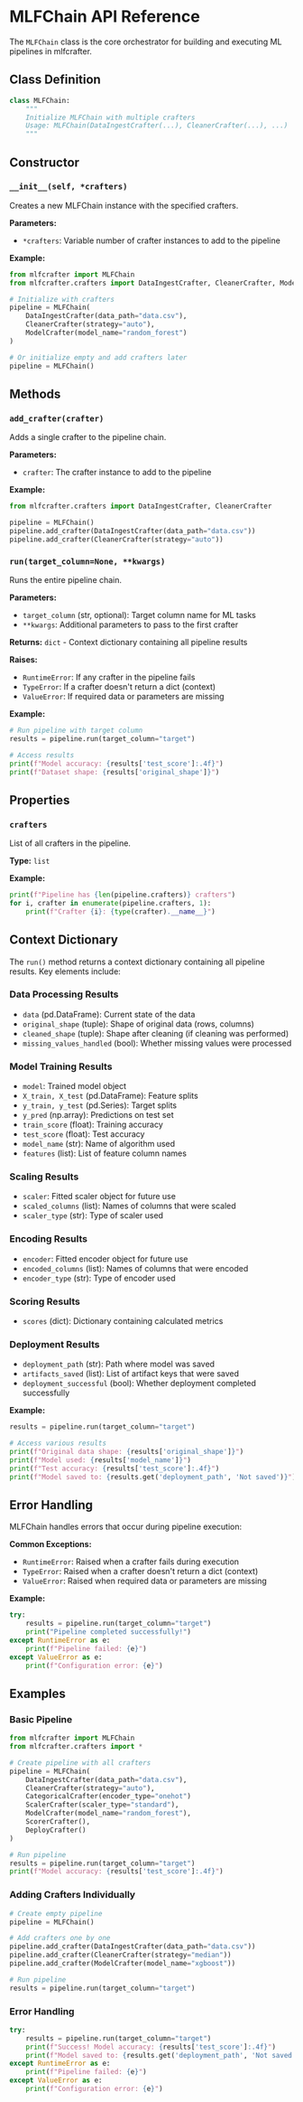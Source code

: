 # MLFChain API Reference

The `MLFChain` class is the core orchestrator for building and executing ML pipelines in mlfcrafter.

## Class Definition

```python
class MLFChain:
    """
    Initialize MLFChain with multiple crafters
    Usage: MLFChain(DataIngestCrafter(...), CleanerCrafter(...), ...)
    """
```

## Constructor

### `__init__(self, *crafters)`

Creates a new MLFChain instance with the specified crafters.

**Parameters:**

- `*crafters`: Variable number of crafter instances to add to the pipeline

**Example:**

```python
from mlfcrafter import MLFChain
from mlfcrafter.crafters import DataIngestCrafter, CleanerCrafter, ModelCrafter

# Initialize with crafters
pipeline = MLFChain(
    DataIngestCrafter(data_path="data.csv"),
    CleanerCrafter(strategy="auto"),
    ModelCrafter(model_name="random_forest")
)

# Or initialize empty and add crafters later
pipeline = MLFChain()
```

## Methods

### `add_crafter(crafter)`

Adds a single crafter to the pipeline chain.

**Parameters:**

- `crafter`: The crafter instance to add to the pipeline

**Example:**

```python
from mlfcrafter.crafters import DataIngestCrafter, CleanerCrafter

pipeline = MLFChain()
pipeline.add_crafter(DataIngestCrafter(data_path="data.csv"))
pipeline.add_crafter(CleanerCrafter(strategy="auto"))
```

### `run(target_column=None, **kwargs)`

Runs the entire pipeline chain.

**Parameters:**

- `target_column` (str, optional): Target column name for ML tasks
- `**kwargs`: Additional parameters to pass to the first crafter

**Returns:** `dict` - Context dictionary containing all pipeline results

**Raises:**

- `RuntimeError`: If any crafter in the pipeline fails
- `TypeError`: If a crafter doesn't return a dict (context)
- `ValueError`: If required data or parameters are missing

**Example:**

```python
# Run pipeline with target column
results = pipeline.run(target_column="target")

# Access results
print(f"Model accuracy: {results['test_score']:.4f}")
print(f"Dataset shape: {results['original_shape']}")
```

## Properties

### `crafters`

List of all crafters in the pipeline.

**Type:** `list`

**Example:**

```python
print(f"Pipeline has {len(pipeline.crafters)} crafters")
for i, crafter in enumerate(pipeline.crafters, 1):
    print(f"Crafter {i}: {type(crafter).__name__}")
```

## Context Dictionary

The `run()` method returns a context dictionary containing all pipeline results. Key elements include:

### Data Processing Results
- `data` (pd.DataFrame): Current state of the data
- `original_shape` (tuple): Shape of original data (rows, columns)
- `cleaned_shape` (tuple): Shape after cleaning (if cleaning was performed)
- `missing_values_handled` (bool): Whether missing values were processed

### Model Training Results
- `model`: Trained model object
- `X_train, X_test` (pd.DataFrame): Feature splits
- `y_train, y_test` (pd.Series): Target splits
- `y_pred` (np.array): Predictions on test set
- `train_score` (float): Training accuracy
- `test_score` (float): Test accuracy
- `model_name` (str): Name of algorithm used
- `features` (list): List of feature column names

### Scaling Results
- `scaler`: Fitted scaler object for future use
- `scaled_columns` (list): Names of columns that were scaled
- `scaler_type` (str): Type of scaler used

### Encoding Results
- `encoder`: Fitted encoder object for future use
- `encoded_columns` (list): Names of columns that were encoded
- `encoder_type` (str): Type of encoder used

### Scoring Results
- `scores` (dict): Dictionary containing calculated metrics

### Deployment Results
- `deployment_path` (str): Path where model was saved
- `artifacts_saved` (list): List of artifact keys that were saved
- `deployment_successful` (bool): Whether deployment completed successfully

**Example:**

```python
results = pipeline.run(target_column="target")

# Access various results
print(f"Original data shape: {results['original_shape']}")
print(f"Model used: {results['model_name']}")
print(f"Test accuracy: {results['test_score']:.4f}")
print(f"Model saved to: {results.get('deployment_path', 'Not saved')}")
```

## Error Handling

MLFChain handles errors that occur during pipeline execution:

**Common Exceptions:**

- `RuntimeError`: Raised when a crafter fails during execution
- `TypeError`: Raised when a crafter doesn't return a dict (context)
- `ValueError`: Raised when required data or parameters are missing

**Example:**

```python
try:
    results = pipeline.run(target_column="target")
    print("Pipeline completed successfully!")
except RuntimeError as e:
    print(f"Pipeline failed: {e}")
except ValueError as e:
    print(f"Configuration error: {e}")
```

## Examples

### Basic Pipeline

```python
from mlfcrafter import MLFChain
from mlfcrafter.crafters import *

# Create pipeline with all crafters
pipeline = MLFChain(
    DataIngestCrafter(data_path="data.csv"),
    CleanerCrafter(strategy="auto"),
    CategoricalCrafter(encoder_type="onehot")
    ScalerCrafter(scaler_type="standard"),
    ModelCrafter(model_name="random_forest"),
    ScorerCrafter(),
    DeployCrafter()
)

# Run pipeline
results = pipeline.run(target_column="target")
print(f"Model accuracy: {results['test_score']:.4f}")
```

### Adding Crafters Individually

```python
# Create empty pipeline
pipeline = MLFChain()

# Add crafters one by one
pipeline.add_crafter(DataIngestCrafter(data_path="data.csv"))
pipeline.add_crafter(CleanerCrafter(strategy="median"))
pipeline.add_crafter(ModelCrafter(model_name="xgboost"))

# Run pipeline
results = pipeline.run(target_column="target")
```

### Error Handling

```python
try:
    results = pipeline.run(target_column="target")
    print(f"Success! Model accuracy: {results['test_score']:.4f}")
    print(f"Model saved to: {results.get('deployment_path', 'Not saved')}")
except RuntimeError as e:
    print(f"Pipeline failed: {e}")
except ValueError as e:
    print(f"Configuration error: {e}")
``` 

